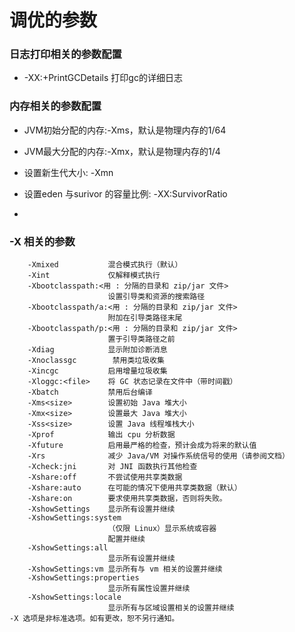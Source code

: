 # 调优的参数


### 日志打印相关的参数配置
*  -XX:+PrintGCDetails 打印gc的详细日志 


### 内存相关的参数配置

* JVM初始分配的内存:-Xms，默认是物理内存的1/64

* JVM最大分配的内存:-Xmx，默认是物理内存的1/4

* 设置新生代大小: -Xmn 

* 设置eden 与surivor 的容量比例: -XX:SurvivorRatio


* 

### -X 相关的参数
```
    -Xmixed           混合模式执行（默认）
    -Xint             仅解释模式执行
    -Xbootclasspath:<用 : 分隔的目录和 zip/jar 文件>
                      设置引导类和资源的搜索路径
    -Xbootclasspath/a:<用 : 分隔的目录和 zip/jar 文件>
                      附加在引导类路径末尾
    -Xbootclasspath/p:<用 : 分隔的目录和 zip/jar 文件>
                      置于引导类路径之前
    -Xdiag            显示附加诊断消息
    -Xnoclassgc        禁用类垃圾收集
    -Xincgc           启用增量垃圾收集
    -Xloggc:<file>    将 GC 状态记录在文件中（带时间戳）
    -Xbatch           禁用后台编译
    -Xms<size>        设置初始 Java 堆大小
    -Xmx<size>        设置最大 Java 堆大小
    -Xss<size>        设置 Java 线程堆栈大小
    -Xprof            输出 cpu 分析数据
    -Xfuture          启用最严格的检查，预计会成为将来的默认值
    -Xrs              减少 Java/VM 对操作系统信号的使用（请参阅文档）
    -Xcheck:jni       对 JNI 函数执行其他检查
    -Xshare:off       不尝试使用共享类数据
    -Xshare:auto      在可能的情况下使用共享类数据（默认）
    -Xshare:on        要求使用共享类数据，否则将失败。
    -XshowSettings    显示所有设置并继续
    -XshowSettings:system
                      （仅限 Linux）显示系统或容器
                      配置并继续
    -XshowSettings:all
                      显示所有设置并继续
    -XshowSettings:vm 显示所有与 vm 相关的设置并继续
    -XshowSettings:properties
                      显示所有属性设置并继续
    -XshowSettings:locale
                      显示所有与区域设置相关的设置并继续
-X 选项是非标准选项。如有更改，恕不另行通知。

```





